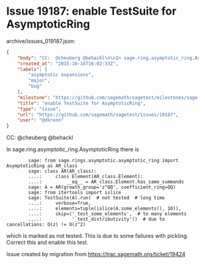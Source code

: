 # Issue 19187: enable TestSuite for AsymptoticRing

archive/issues_019187.json:
```json
{
    "body": "CC:  @cheuberg @behackl\n\nIn sage.ring.asymptotic_ring.AsymptoticRing there is\n\n```\n        sage: from sage.rings.asymptotic.asymptotic_ring import AsymptoticRing as AR_class\n        sage: class AR(AR_class):\n        ....:     class Element(AR_class.Element):\n        ....:         __eq__ = AR_class.Element.has_same_summands\n        sage: A = AR(growth_group='z^QQ', coefficient_ring=QQ)\n        sage: from itertools import islice\n        sage: TestSuite(A).run(  # not tested  # long time\n        ....:     verbose=True,\n        ....:     elements=tuple(islice(A.some_elements(), 10)),\n        ....:     skip=('_test_some_elements',  # to many elements\n        ....:           '_test_distributivity'))  # due to cancellations: O(z) != O(z^2)\n```\n\nwhich is marked as not tested. This is due to some failures with pickling. Correct this and enable this test.\n\nIssue created by migration from https://trac.sagemath.org/ticket/19424\n\n",
    "created_at": "2015-10-16T16:02:33Z",
    "labels": [
        "asymptotic expansions",
        "major",
        "bug"
    ],
    "milestone": "https://github.com/sagemath/sagetest/milestones/sage-6.10",
    "title": "enable TestSuite for AsymptoticRing",
    "type": "issue",
    "url": "https://github.com/sagemath/sagetest/issues/19187",
    "user": "@dkrenn"
}
```
CC:  @cheuberg @behackl

In sage.ring.asymptotic_ring.AsymptoticRing there is

```
        sage: from sage.rings.asymptotic.asymptotic_ring import AsymptoticRing as AR_class
        sage: class AR(AR_class):
        ....:     class Element(AR_class.Element):
        ....:         __eq__ = AR_class.Element.has_same_summands
        sage: A = AR(growth_group='z^QQ', coefficient_ring=QQ)
        sage: from itertools import islice
        sage: TestSuite(A).run(  # not tested  # long time
        ....:     verbose=True,
        ....:     elements=tuple(islice(A.some_elements(), 10)),
        ....:     skip=('_test_some_elements',  # to many elements
        ....:           '_test_distributivity'))  # due to cancellations: O(z) != O(z^2)
```

which is marked as not tested. This is due to some failures with pickling. Correct this and enable this test.

Issue created by migration from https://trac.sagemath.org/ticket/19424


